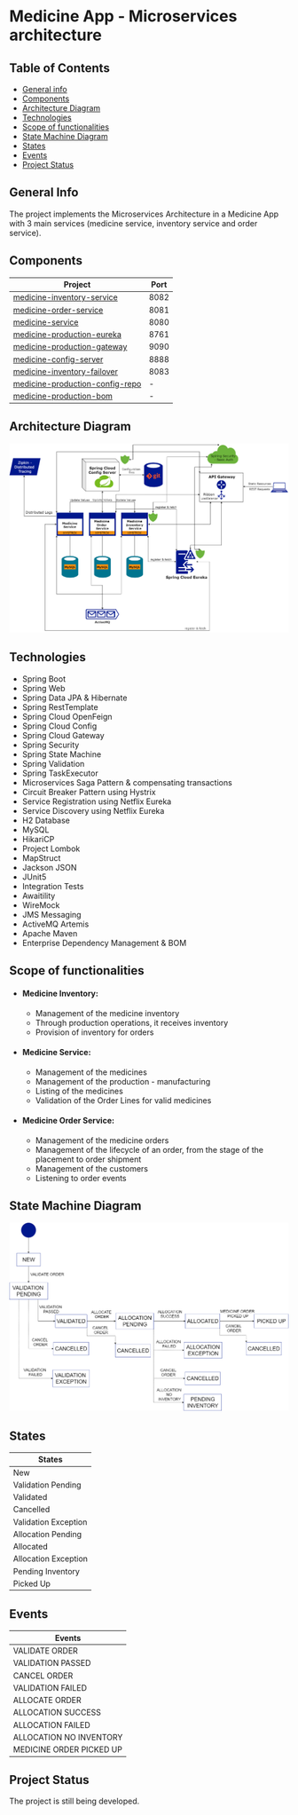 # Medicine App - Microservices architecture
## Table of Contents
* [General info](#general-info)
* [Components](#components)
* [Architecture Diagram](#architecture-diagram)
* [Technologies](#technologies)
* [Scope of functionalities](#scope-of-functionalities)
* [State Machine Diagram](#state-machine-diagram)
* [States](#states)
* [Events](#events)
* [Project Status](#project-status)

## General Info
The project implements the Microservices Architecture in a Medicine App with 3 main services (medicine service, inventory service and order service). 
## Components
| Project | Port |
| ------ | ------ |
| [medicine-inventory-service](https://github.com/AndreasPr/medicine-inventory-service) | 8082 |
| [medicine-order-service](https://github.com/AndreasPr/medicine-order-service) | 8081 |
| [medicine-service](https://github.com/AndreasPr/medicine-service) | 8080 |
| [medicine-production-eureka](https://github.com/AndreasPr/medicine-production-eureka) | 8761 |
| [medicine-production-gateway](https://github.com/AndreasPr/medicine-production-gateway) | 9090 |
| [medicine-config-server](https://github.com/AndreasPr/medicine-config-server) | 8888 |
| [medicine-inventory-failover](https://github.com/AndreasPr/medicine-inventory-failover) | 8083 |
| [medicine-production-config-repo](https://github.com/AndreasPr/medicine-production-config-repo) | - |
| [medicine-production-bom](https://github.com/AndreasPr/medicine-production-bom) | - |

## Architecture Diagram
![photo1](https://github.com/AndreasPr/medicine-production-gateway/blob/master/medicine-microservices.png)

## Technologies
* Spring Boot
* Spring Web
* Spring Data JPA & Hibernate
* Spring RestTemplate
* Spring Cloud OpenFeign
* Spring Cloud Config
* Spring Cloud Gateway
* Spring Security
* Spring State Machine
* Spring Validation
* Spring TaskExecutor
* Microservices Saga Pattern & compensating transactions
* Circuit Breaker Pattern using Hystrix
* Service Registration using Netflix Eureka
* Service Discovery using Netflix Eureka
* H2 Database
* MySQL
* HikariCP
* Project Lombok
* MapStruct
* Jackson JSON
* JUnit5
* Integration Tests
* Awaitility
* WireMock
* JMS Messaging
* ActiveMQ Artemis
* Apache Maven
* Enterprise Dependency Management & BOM

## Scope of functionalities
* #### Medicine Inventory:
    * Management of the medicine inventory
    * Through production operations, it receives inventory
    * Provision of inventory for orders
  
* #### Medicine Service:
    * Management of the medicines 
    * Management of the production - manufacturing
    * Listing of the medicines
    * Validation of the Order Lines for valid medicines
* #### Medicine Order Service:
    * Management of the medicine orders
    * Management of the lifecycle of an order, from the stage of the placement to order shipment
    * Management of the customers
    * Listening to order events

## State Machine Diagram
![photo2](https://github.com/AndreasPr/medicine-production-gateway/blob/master/state%20machine%20inventory.png)

## States
| States |
| ------ |
| New | 
| Validation Pending |
| Validated |
| Cancelled |
| Validation Exception |
| Allocation Pending |
| Allocated |
| Allocation Exception |
| Pending Inventory |
| Picked Up |

## Events

| Events |
| ------ |
| VALIDATE ORDER | 
| VALIDATION PASSED |
| CANCEL ORDER |
| VALIDATION FAILED |
| ALLOCATE ORDER |
| ALLOCATION SUCCESS |
| ALLOCATION FAILED |
| ALLOCATION NO INVENTORY |
| MEDICINE ORDER PICKED UP |

## Project Status
The project is still being developed.
